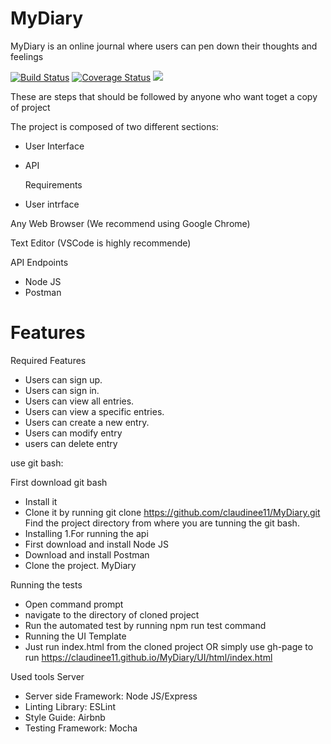 # MyDiary

 MyDiary is an online journal where users can pen down their thoughts and feelings


 [![Build Status](https://travis-ci.org/Claudinee11/MyDiary.svg?branch=develop)](https://travis-ci.org/Claudinee11/MyDiary) [![Coverage Status](https://coveralls.io/repos/github/Claudinee11/MyDiary/badge.svg?branch=develop)](https://coveralls.io/github/Claudinee11/MyDiary?branch=develop) <a href="https://codeclimate.com/github/Claudinee11/MyDiary/maintainability"><img src="https://api.codeclimate.com/v1/badges/d1d4f66c71fec8082f88/maintainability" /></a>
 
 
 
 These are steps that should be followed by anyone who want toget a copy of project

The project is composed of two different sections:

- User Interface
- API

   
   Requirements
     
- User intrface

Any Web Browser (We recommend using Google Chrome)

Text Editor (VSCode is highly recommende)

API Endpoints

- Node JS
- Postman

# Features
Required Features
- Users can sign up.
- Users can sign in.
- Users can view all entries.
- Users can view a specific entries.
- Users can create a new entry.
- Users can modify entry
- users can delete entry

use git bash:

First download git bash
- Install it
- Clone it by running git clone https://github.com/claudinee11/MyDiary.git
Find the project directory from where you are tunning the git bash.
- Installing
1.For running the api
- First download and install Node JS
- Download and install Postman
- Clone the project. MyDiary

Running the tests
- Open command prompt
- navigate to the directory of cloned project
- Run the automated test by running npm run test command
- Running the UI Template
- Just run index.html from the cloned project
OR simply use gh-page to run  https://claudinee11.github.io/MyDiary/UI/html/index.html

Used tools
Server
- Server side Framework: Node JS/Express
- Linting Library: ESLint
- Style Guide: Airbnb
- Testing Framework: Mocha


